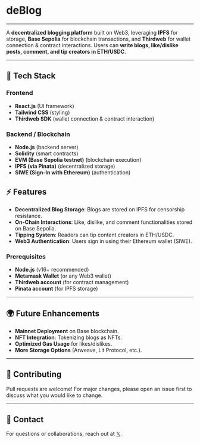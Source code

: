 # deBlog
---
A **decentralized blogging platform** built on Web3, leveraging **IPFS** for storage, **Base Sepolia** for blockchain transactions, and **Thirdweb** for wallet connection & contract interactions. Users can **write blogs, like/dislike posts, comment, and tip creators in ETH/USDC**.

---

## 🚀 Tech Stack

### Frontend
- **React.js** (UI framework)
- **Tailwind CSS** (styling)
- **Thirdweb SDK** (wallet connection & contract interaction)

### Backend / Blockchain
- **Node.js** (backend server)
- **Solidity** (smart contracts)
- **EVM (Base Sepolia testnet)** (blockchain execution)
- **IPFS (via Pinata)** (decentralized storage)
- **SIWE (Sign-In with Ethereum)** (authentication)

## ⚡ Features
- **Decentralized Blog Storage**: Blogs are stored on IPFS for censorship resistance.
- **On-Chain Interactions**: Like, dislike, and comment functionalities stored on Base Sepolia.
- **Tipping System**: Readers can tip content creators in ETH/USDC.
- **Web3 Authentication**: Users sign in using their Ethereum wallet (SIWE).

<!-- ## 📌 Installation & Setup -->

### Prerequisites
- **Node.js** (v16+ recommended)
- **Metamask Wallet** (or any Web3 wallet)
- **Thirdweb account** (for contract management)
- **Pinata account** (for IPFS storage)

<!-- ### Clone the Repository
```sh
git clone https://github.com/spaulll/deBlog.git
cd deBlog
```

### Install Dependencies
```sh
npm install
```

### Environment Variables
Create a **.env** file in the root directory and add:
```env

```

### Run the Development Server
```sh
npm run dev
```
Open [http://localhost:3000](http://localhost:3000) in your browser. -->

<!-- ## 📝 Smart Contract
The smart contracts are written in **Solidity** and deployed on **Base Sepolia Testnet**.
- **BlogManager.sol**: Handles blog metadata, storage, and retrieval.
- **Interactions.sol**: Manages likes, dislikes, and comments.
- **Tipping.sol**: Allows users to tip blog creators in ETH/USDC.

### Deploy Smart Contracts
1. Set up a Hardhat project inside `contracts/` directory.
2. Configure the **Base Sepolia network** in `hardhat.config.js`.
3. Compile & deploy contracts:
```sh
npx hardhat compile
npx hardhat run scripts/deploy.js --network base-sepolia
``` -->

---
## 🌍 Future Enhancements
- **Mainnet Deployment** on Base blockchain.
- **NFT Integration**: Tokenizing blogs as NFTs.
- **Optimized Gas Usage** for likes/dislikes.
- **More Storage Options** (Arweave, Lit Protocol, etc.).

---
## 🤝 Contributing
Pull requests are welcome! For major changes, please open an issue first to discuss what you would like to change.

<!-- ## 📜 License
MIT License. See `LICENSE` for details. -->

---
## 🎯 Contact
For questions or collaborations, reach out at [𝕏](https://x.com/SP889900).
